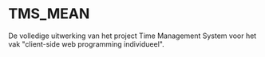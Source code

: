 # TMS_MEAN
De volledige uitwerking van het project Time Management System voor het vak "client-side web programming individueel".
